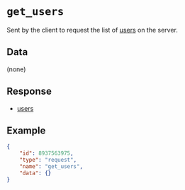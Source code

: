 # `get_users`

Sent by the client to request the list of [users](../../models/user.md) on the server.

## Data

(none)

## Response

- [users](../response/users.md)

## Example

```json
{
    "id": 8937563975,
    "type": "request",
    "name": "get_users",
    "data": {}
}
```

